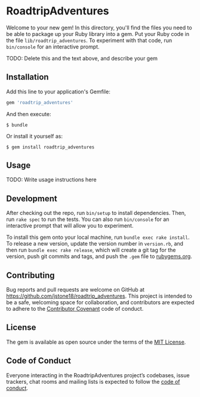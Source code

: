 # RoadtripAdventures

Welcome to your new gem! In this directory, you'll find the files you need to be able to package up your Ruby library into a gem. Put your Ruby code in the file `lib/roadtrip_adventures`. To experiment with that code, run `bin/console` for an interactive prompt.

TODO: Delete this and the text above, and describe your gem

## Installation

Add this line to your application's Gemfile:

```ruby
gem 'roadtrip_adventures'
```

And then execute:

    $ bundle

Or install it yourself as:

    $ gem install roadtrip_adventures

## Usage

TODO: Write usage instructions here

## Development

After checking out the repo, run `bin/setup` to install dependencies. Then, run `rake spec` to run the tests. You can also run `bin/console` for an interactive prompt that will allow you to experiment.

To install this gem onto your local machine, run `bundle exec rake install`. To release a new version, update the version number in `version.rb`, and then run `bundle exec rake release`, which will create a git tag for the version, push git commits and tags, and push the `.gem` file to [rubygems.org](https://rubygems.org).

## Contributing

Bug reports and pull requests are welcome on GitHub at https://github.com/jstone18/roadtrip_adventures. This project is intended to be a safe, welcoming space for collaboration, and contributors are expected to adhere to the [Contributor Covenant](http://contributor-covenant.org) code of conduct.

## License

The gem is available as open source under the terms of the [MIT License](https://opensource.org/licenses/MIT).

## Code of Conduct

Everyone interacting in the RoadtripAdventures project’s codebases, issue trackers, chat rooms and mailing lists is expected to follow the [code of conduct](https://github.com/jstone18/roadtrip_adventures/blob/master/CODE_OF_CONDUCT.md).
